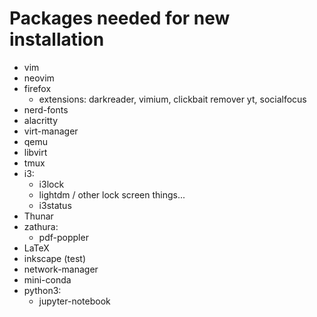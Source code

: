 # Packages needed for new installation
- vim
- neovim
- firefox
    - extensions: darkreader, vimium, clickbait remover yt, socialfocus
- nerd-fonts
- alacritty
- virt-manager
- qemu
- libvirt
- tmux
- i3:
    - i3lock
    - lightdm / other lock screen things...
    - i3status
- Thunar
- zathura:
    - pdf-poppler
- LaTeX
- inkscape (test)
- network-manager
- mini-conda
- python3:
    - jupyter-notebook
